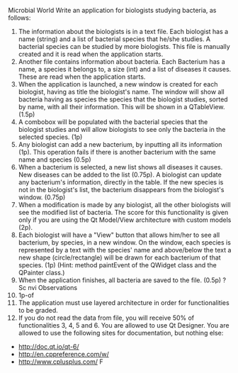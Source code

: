 Microbial World
Write an application for biologists studying bacteria, as follows:
1. The information about the biologists is in a text file. Each biologist has a name (string) and a list of bacterial species that he/she studies. A bacterial species can be studied by more biologists. This file is manually created and it is read when the application starts.
2. Another file contains information about bacteria. Each Bacterium has a name, a species it belongs to, a size (int) and a list of diseases it causes. These are read when the application starts.
3. When the application is launched, a new window is created for each biologist, having as title the biologist's name. The window will show all bacteria having as species the species that the biologist studies, sorted by name, with all their information. This will be shown in a QTableView. (1.5p)
4. A combobox will be populated with the bacterial species that the biologist studies and will allow biologists to see only the bacteria in the selected species. (1p)
5. Any biologist can add a new bacterium, by inputting all its information (1p). This operation fails if there is another bacterium with the same name and species (0.5p)
6. When a bacterium is selected, a new list shows all diseases it causes. New diseases can be added to the list (0.75p). A biologist can update any bacterium's information, directly in the table. If the new species is not in the biologist's list, the bacterium disappears from the biologist's window. (0.75p)
7. When a modification is made by any biologist, all the other biologists will see the modified list of bacteria. The score for this functionality is given only if you are using the Qt Model/View architecture with custom models (2p).
8. Each biologist will have a "View" button that allows him/her to see all bacterium, by species, in a new window. On the window, each species is represented by a text with the species' name and above/below the text a new shape (circle/rectangle) will be drawn for each bacterium of that species. (1p) (Hint: method paintEvent of the QWidget class and the QPainter class.)
9. When the application finishes, all bacteria are saved to the file. (0.5p)
?
Sc
nvi
Observations
1. 1p-of
2. The application must use layered architecture in order for functionalities to be graded.
3. If you do not read the data from file, you will receive 50% of functionalities 3, 4, 5 and 6.
You are allowed to use Qt Designer.
You are allowed to use the following sites for documentation, but nothing else:
- http://doc.qt.io/qt-6/
- http://en.cppreference.com/w/
- http://www.cplusplus.com/
F